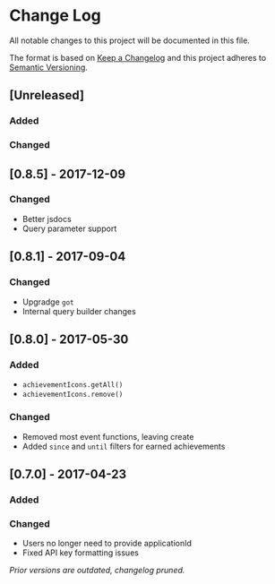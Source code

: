 # Change Log
All notable changes to this project will be documented in this file.

The format is based on [Keep a Changelog](http://keepachangelog.com/) and this project adheres to [Semantic Versioning](http://semver.org/).

## [Unreleased]
### Added

### Changed

## [0.8.5] - 2017-12-09
### Changed
- Better jsdocs
- Query parameter support

## [0.8.1] - 2017-09-04
### Changed
- Upgradge `got`
- Internal query builder changes

## [0.8.0] - 2017-05-30
### Added
- `achievementIcons.getAll()`
- `achievementIcons.remove()`

### Changed
- Removed most event functions, leaving create
- Added `since` and `until` filters for earned achievements

## [0.7.0] - 2017-04-23
### Added

### Changed
- Users no longer need to provide applicationId
- Fixed API key formatting issues

*Prior versions are outdated, changelog pruned.*
